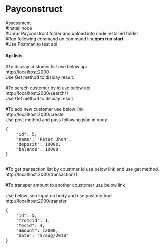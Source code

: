 <h1>Payconstruct</h1>

Assessment
<br/>
#Install node 
<br/>
#Unrar Payconstruct folder and upload into node installed folder
<br/>
#Run following command on command line<b>npm run start</b>
<br/>
#Use Postman to test api
<br>
<h4>Api lists</h4>

#To display customer list use below api
<br/>
http://localhost:2000 
<br/>Use Get method to display result.
<br/>
<br/>
#To serach customer by id use below api
<br>
http://localhost:2000/search/1
<br/>Use Get method to display result.
<br/>
<br/>
#To add new customer use below link
<br/>
http://localhost:2000/create
<br/>
Use post method and pass following json in body
<pre>
{
    "id": 5,
    "name": "Peter Jhon",
    "deposit": 10000,
    "balance": 10000
}
</pre>
<br/>
#To get transaction list by coustmer id use below link  and use get method.
<br/>
<a hrref="http://localhost:2000/transaction/1">http://localhost:2000/transaction/1</a>
</br>
</br>
#To transper amount to another coustomer use below link
<br/>

</br>
Use below json input on body and use post method
<br/>
<a hrref="http://localhost:2000/transaction/1">http://localhost:2000/transfer</a>
<pre>
{
    "id": 5,
    "fromcid": 1,
    "tocid": 4,
    "amount": 12000,
    "date": "5/aug/2018"
}

</pre>

